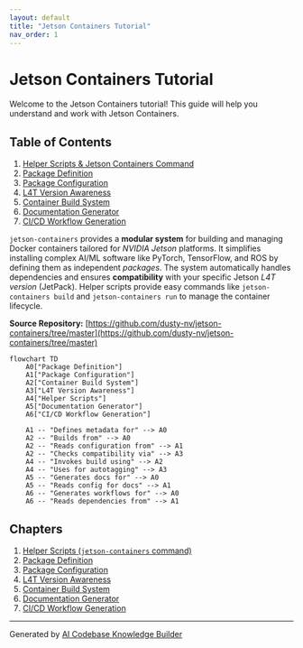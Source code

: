 ```yaml
---
layout: default
title: "Jetson Containers Tutorial"
nav_order: 1
---
```


# Jetson Containers Tutorial

Welcome to the Jetson Containers tutorial! This guide will help you understand and work with Jetson Containers.

## Table of Contents

1. [Helper Scripts & Jetson Containers Command](01_helper_scripts___jetson_containers__command__.md)
2. [Package Definition](02_package_definition_.md)
3. [Package Configuration](03_package_configuration_.md)
4. [L4T Version Awareness](04_l4t_version_awareness_.md)
5. [Container Build System](05_container_build_system_.md)
6. [Documentation Generator](06_documentation_generator_.md)
7. [CI/CD Workflow Generation](07_ci_cd_workflow_generation_.md)

`jetson-containers` provides a **modular system** for building and managing Docker containers tailored for *NVIDIA Jetson* platforms.
It simplifies installing complex AI/ML software like PyTorch, TensorFlow, and ROS by defining them as independent *packages*.
The system automatically handles dependencies and ensures **compatibility** with your specific Jetson *L4T version* (JetPack).
Helper scripts provide easy commands like `jetson-containers build` and `jetson-containers run` to manage the container lifecycle.

**Source Repository:** [https://github.com/dusty-nv/jetson-containers/tree/master](https://github.com/dusty-nv/jetson-containers/tree/master)

```mermaid
flowchart TD
    A0["Package Definition"]
    A1["Package Configuration"]
    A2["Container Build System"]
    A3["L4T Version Awareness"]
    A4["Helper Scripts"]
    A5["Documentation Generator"]
    A6["CI/CD Workflow Generation"]

    A1 -- "Defines metadata for" --> A0
    A2 -- "Builds from" --> A0
    A2 -- "Reads configuration from" --> A1
    A2 -- "Checks compatibility via" --> A3
    A4 -- "Invokes build using" --> A2
    A4 -- "Uses for autotagging" --> A3
    A5 -- "Generates docs for" --> A0
    A5 -- "Reads config for docs" --> A1
    A6 -- "Generates workflows for" --> A0
    A6 -- "Reads dependencies from" --> A1
```

## Chapters

1. [Helper Scripts (`jetson-containers` command)](01_helper_scripts___jetson_containers__command__.md)
2. [Package Definition](02_package_definition_.md)
3. [Package Configuration](03_package_configuration_.md)
4. [L4T Version Awareness](04_l4t_version_awareness_.md)
5. [Container Build System](05_container_build_system_.md)
6. [Documentation Generator](06_documentation_generator_.md)
7. [CI/CD Workflow Generation](07_ci_cd_workflow_generation_.md)


---

Generated by [AI Codebase Knowledge Builder](https://github.com/The-Pocket/Tutorial-Codebase-Knowledge)
